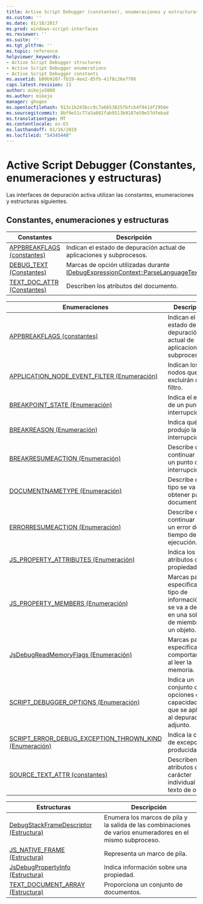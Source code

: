```yaml
---
title: Active Script Debugger (constantes), enumeraciones y estructuras | Documentos de Microsoft
ms.custom: ''
ms.date: 01/18/2017
ms.prod: windows-script-interfaces
ms.reviewer: ''
ms.suite: ''
ms.tgt_pltfrm: ''
ms.topic: reference
helpviewer_keywords:
- Active Script Debugger structures
- Active Script Debugger enumerations
- Active Script Debugger constants
ms.assetid: b80b9207-fb19-4ee2-85fb-41f8c26e7706
caps.latest.revision: 13
author: mikejo5000
ms.author: mikejo
manager: ghogen
ms.openlocfilehash: 913c1b243bcc9c7a6653025fbfcb4f941df2950e
ms.sourcegitcommit: 8bf9e51c77a5a602fab9513b9187e59e57dfebad
ms.translationtype: MT
ms.contentlocale: es-ES
ms.lasthandoff: 01/16/2019
ms.locfileid: "54345440"
---
```

# <a name="active-script-debugger-constants-enumerations-and-structures"></a>Active Script Debugger (Constantes, enumeraciones y estructuras)
Las interfaces de depuración activa utilizan las constantes, enumeraciones y estructuras siguientes.  
  
## <a name="constants-enumerations-and-structures"></a>Constantes, enumeraciones y estructuras  
  
|Constantes|Descripción|  
|---------------|-----------------|  
|[APPBREAKFLAGS (constantes)](../../winscript/reference/appbreakflags-enumeration.md)|Indican el estado de depuración actual de aplicaciones y subprocesos.|  
|[DEBUG_TEXT (Constantes)](../../winscript/reference/debug-text-constants.md)|Marcas de opción utilizadas durante [IDebugExpressionContext::ParseLanguageText](../../winscript/reference/idebugexpressioncontext-parselanguagetext.md).|  
|[TEXT_DOC_ATTR (Constantes)](../../winscript/reference/text-doc-attr-constants.md)|Describen los atributos del documento.|  
  
|Enumeraciones|Descripción|  
|------------------|-----------------|  
|[APPBREAKFLAGS (constantes)](../../winscript/reference/appbreakflags-enumeration.md)|Indican el estado de depuración actual de aplicaciones y subprocesos.|  
|[APPLICATION_NODE_EVENT_FILTER (Enumeración)](../../winscript/reference/application-node-event-filter-enumeration.md)|Indican los nodos que se excluirán con un filtro.|  
|[BREAKPOINT_STATE (Enumeración)](../../winscript/reference/breakpoint-state-enumeration.md)|Indica el estado de un punto de interrupción.|  
|[BREAKREASON (Enumeración)](../../winscript/reference/breakreason-enumeration.md)|Indica qué produjo la interrupción.|  
|[BREAKRESUMEACTION (Enumeración)](../../winscript/reference/breakresumeaction-enumeration.md)|Describe cómo continuar desde un punto de interrupción.|  
|[DOCUMENTNAMETYPE (Enumeración)](../../winscript/reference/documentnametype-enumeration.md)|Describe qué tipo se va a obtener para un documento.|  
|[ERRORRESUMEACTION (Enumeración)](../../winscript/reference/errorresumeaction-enumeration.md)|Describe cómo continuar desde un error de tiempo de ejecución.|  
|[JS_PROPERTY_ATTRIBUTES (Enumeración)](../../winscript/reference/js-property-attributes-enumeration.md)|Indica los atributos de una propiedad.|  
|[JS_PROPERTY_MEMBERS (Enumeración)](../../winscript/reference/js-property-members-enumeration.md)|Marcas para especificar el tipo de información que se va a devolver en una solicitud de miembros de un objeto.|  
|[JsDebugReadMemoryFlags (Enumeración)](../../winscript/reference/jsdebugreadmemoryflags-enumeration.md)|Marcas para especificar el comportamiento al leer la memoria.|  
|[SCRIPT_DEBUGGER_OPTIONS (Enumeración)](../../winscript/reference/script-debugger-options-enumeration.md)|Indica un conjunto de opciones o capacidades que se aplican al depurador adjunto.|  
|[SCRIPT_ERROR_DEBUG_EXCEPTION_THROWN_KIND (Enumeración)](../../winscript/reference/script-error-debug-exception-thrown-kind-enumeration.md)|Indica la clase de excepción producida.|  
|[SOURCE_TEXT_ATTR (constantes)](../../winscript/reference/source-text-attr-enumeration.md)|Describen los atributos de un carácter individual del texto de origen.|  
  
|Estructuras|Descripción|  
|----------------|-----------------|  
|[DebugStackFrameDescriptor (Estructura)](../../winscript/reference/debugstackframedescriptor-structure.md)|Enumera los marcos de pila y la salida de las combinaciones de varios enumeradores en el mismo subproceso.|  
|[JS_NATIVE_FRAME (Estructura)](../../winscript/reference/js-native-frame-structure.md)|Representa un marco de pila.|  
|[JsDebugPropertyInfo (Estructura)](../../winscript/reference/jsdebugpropertyinfo-structure.md)|Indica información sobre una propiedad.|  
|[TEXT_DOCUMENT_ARRAY (Estructura)](../../winscript/reference/text-document-array-structure.md)|Proporciona un conjunto de documentos.|